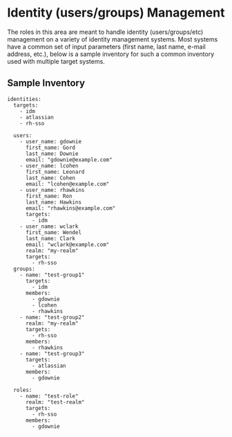 Identity (users/groups) Management
==================================

The roles in this area are meant to handle identity (users/groups/etc) management on a variety of identity management systems. Most systems have a common set of input parameters (first name, last name, e-mail address, etc.), below is a sample inventory for such a common inventory used with multiple target systems.


Sample Inventory
----------------

```
identities:
  targets:
    - idm
    - atlassian
    - rh-sso

  users:
    - user_name: gdownie
      first_name: Gord
      last_name: Downie
      email: "gdownie@example.com"
    - user_name: lcohen
      first_name: Leonard
      last_name: Cohen
      email: "lcohen@example.com"
    - user_name: rhawkins
      first_name: Ron
      last_name: Hawkins
      email: "rhawkins@example.com"
      targets:
        - idm
    - user_name: wclark
      first_name: Wendel
      last_name: Clark
      email: "wclark@example.com"
      realm: "my-realm"
      targets:
        - rh-sso
  groups:
    - name: "test-group1"
      targets:
        - idm
      members:
        - gdownie
        - lcohen
        - rhawkins
    - name: "test-group2"
      realm: "my-realm"
      targets:
        - rh-sso
      members:
        - rhawkins
    - name: "test-group3"
      targets:
        - atlassian
      members:
        - gdownie

  roles:
    - name: "test-role"
      realm: "test-realm"
      targets:
        - rh-sso
      members:
        - gdownie
```
